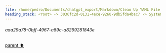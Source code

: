 ```yaml
---
file: /home/pedro/Documents/chatgpt_export/Markdown/Clean Up YAML File.md
heading_stack: <root> -> 3036fc2d-0131-4ece-9260-9db5fda4bac7 -> System -> c906f56e-5281-42ae-8f8c-e85f1623ae7e -> System -> aaa29a78-0bff-4967-a89c-a8299281843e
---
```

###### aaa29a78-0bff-4967-a89c-a8299281843e
[parent ⬆️](#c906f56e-5281-42ae-8f8c-e85f1623ae7e)
